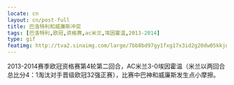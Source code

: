 ```yaml
---
locate: cn
layout: cn/post-full
title: 巴洛特利和威廉斯冲突
tags: [巴洛特利,欧冠,资格赛,ac米兰,埃因霍温,2013-2014]
type: gif
featimg: http://tva2.sinaimg.com/large/7bb8bd97gy1fxg17x3id2g20dw05kkjn.gif
---
```

2013-2014赛季欧冠资格赛第4轮第二回合，AC米兰3-0埃因霍温（米兰以两回合总比分4：1淘汰对手晋级欧冠32强正赛），比赛中巴神和威廉斯发生点小摩擦。